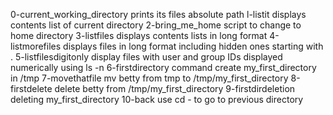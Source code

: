 0-current_working_directory prints its files absolute path
l-listit displays contents list of current directory
2-bring_me_home script to change to home directory
3-listfiles displays contents lists in long format
4-listmorefiles displays files in long format including hidden ones starting with .
5-listfilesdigitonly display files with user and group IDs displayed numerically using ls -n
6-firstdirectory command create my_first_directory in /tmp
7-movethatfile mv betty from tmp to /tmp/my_first_directory
8-firstdelete delete betty from /tmp/my_first_directory
9-firstdirdeletion deleting my_first_directory
10-back use cd - to go to previous directory
